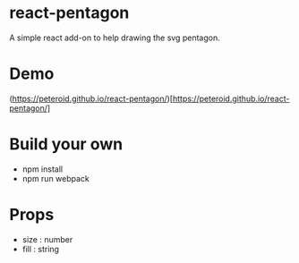# react-pentagon
A simple react add-on to help drawing the svg pentagon.

# Demo
(https://peteroid.github.io/react-pentagon/)[https://peteroid.github.io/react-pentagon/]

# Build your own
- npm install
- npm run webpack

# Props
- size : number
- fill : string

